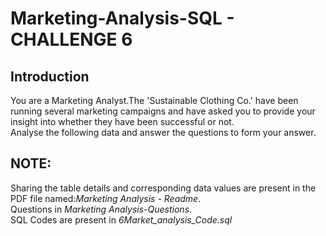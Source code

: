 # Marketing-Analysis-SQL - CHALLENGE 6

## Introduction
You are a Marketing Analyst.The 'Sustainable Clothing Co.' have been running several marketing campaigns and have asked you to provide your insight into whether they have been successful or not.   
Analyse the following data and answer the questions to form your answer.

## NOTE:
Sharing the table details and corresponding data values are present in the PDF file named:*Marketing Analysis - Readme*.  
Questions in *Marketing Analysis-Questions*.  
SQL Codes are present in *6Market_analysis_Code.sql*  
